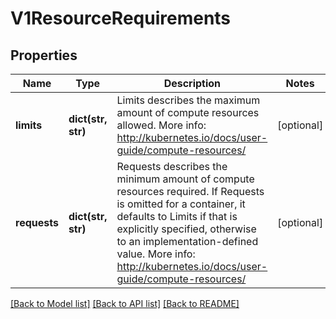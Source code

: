 # V1ResourceRequirements

## Properties
Name | Type | Description | Notes
------------ | ------------- | ------------- | -------------
**limits** | **dict(str, str)** | Limits describes the maximum amount of compute resources allowed. More info: http://kubernetes.io/docs/user-guide/compute-resources/ | [optional] 
**requests** | **dict(str, str)** | Requests describes the minimum amount of compute resources required. If Requests is omitted for a container, it defaults to Limits if that is explicitly specified, otherwise to an implementation-defined value. More info: http://kubernetes.io/docs/user-guide/compute-resources/ | [optional] 

[[Back to Model list]](../README.md#documentation-for-models) [[Back to API list]](../README.md#documentation-for-api-endpoints) [[Back to README]](../README.md)


